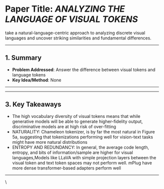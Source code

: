 # Paper Title: *ANALYZING THE LANGUAGE OF VISUAL TOKENS*  
take a natural-language-centric approach to analyzing discrete visual languages and uncover striking similarities and fundamental differences.

---

## 1. Summary
- **Problem Addressed**: Answer the difference between visual tokens and language tokens
- **Key Idea/Method**: None
---



---

## 3. Key Takeaways
- The high vocabulary diversity of visual tokens means that while generative models will be able to generate higher-fidelity output, discriminative models are at high risk of over-fitting
- NATURALITY: Chameleon tokenizer, is by far the most natural in Figure 5a, suggesting that tokenizations performing well for vision-text tasks might have more natural distributions
- ENTROPY AND REDUNDANCY: In general, the average code length, entropy, and bits of information/sample are higher for visual languages,Models like LLaVA  with simple projection layers between the visual token and text token spaces may not perform well. mPlug  have more dense
transformer-based adapters  perform well
---

\
